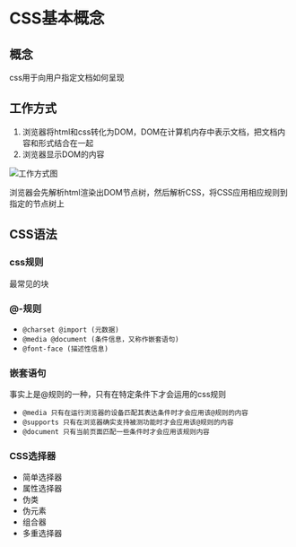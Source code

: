 # CSS基本概念

## 概念

css用于向用户指定文档如何呈现

## 工作方式

1. 浏览器将html和css转化为DOM，DOM在计算机内存中表示文档，把文档内容和形式结合在一起
2. 浏览器显示DOM的内容

![工作方式图](https://mdn.mozillademos.org/files/11781/rendering.svg)

浏览器会先解析html渲染出DOM节点树，然后解析CSS，将CSS应用相应规则到指定的节点树上

## CSS语法

### css规则

最常见的块

### @-规则

- `@charset @import (元数据)`
- `@media @document (条件信息，又称作嵌套语句)`
- `@font-face (描述性信息)`

### 嵌套语句

事实上是@规则的一种，只有在特定条件下才会运用的css规则

- `@media 只有在运行浏览器的设备匹配其表达条件时才会应用该@规则的内容`
- `@supports 只有在浏览器确实支持被测功能时才会应用该@规则的内容`
- `@document 只有当前页面匹配一些条件时才会应用该规则内容`

### CSS选择器

- 简单选择器
- 属性选择器
- 伪类
- 伪元素
- 组合器
- 多重选择器
